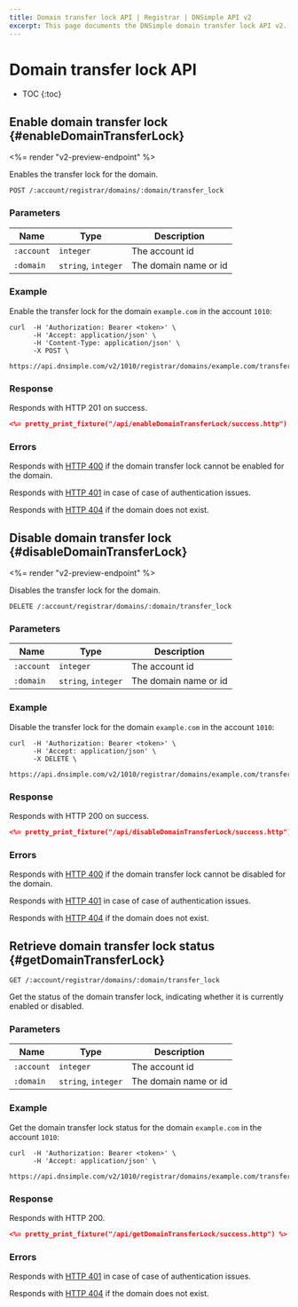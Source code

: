 ```yaml
---
title: Domain transfer lock API | Registrar | DNSimple API v2
excerpt: This page documents the DNSimple domain transfer lock API v2.
---
```


# Domain transfer lock API

* TOC
{:toc}

## Enable domain transfer lock {#enableDomainTransferLock}

<%= render "v2-preview-endpoint" %>

Enables the transfer lock for the domain.

~~~
POST /:account/registrar/domains/:domain/transfer_lock
~~~

### Parameters

| Name       | Type                | Description           |
| ---------- | ------------------- | --------------------- |
| `:account` | `integer`           | The account id        |
| `:domain`  | `string`, `integer` | The domain name or id |

### Example

Enable the transfer lock for the domain `example.com` in the account `1010`:

    curl  -H 'Authorization: Bearer <token>' \
          -H 'Accept: application/json' \
          -H 'Content-Type: application/json' \
          -X POST \
          https://api.dnsimple.com/v2/1010/registrar/domains/example.com/transfer_lock

### Response

Responds with HTTP 201 on success.

~~~json
<%= pretty_print_fixture("/api/enableDomainTransferLock/success.http") %>
~~~

### Errors

Responds with [HTTP 400](/v2#bad-request) if the domain transfer lock cannot be enabled for the domain.

Responds with [HTTP 401](/v2#unauthorized) in case of case of authentication issues.

Responds with [HTTP 404](/v2#not-found) if the domain does not exist.


## Disable domain transfer lock {#disableDomainTransferLock}

<%= render "v2-preview-endpoint" %>

Disables the transfer lock for the domain.

~~~
DELETE /:account/registrar/domains/:domain/transfer_lock
~~~

### Parameters

| Name       | Type                | Description           |
| ---------- | ------------------- | --------------------- |
| `:account` | `integer`           | The account id        |
| `:domain`  | `string`, `integer` | The domain name or id |

### Example

Disable the transfer lock for the domain `example.com` in the account `1010`:

    curl  -H 'Authorization: Bearer <token>' \
          -H 'Accept: application/json' \
          -X DELETE \
          https://api.dnsimple.com/v2/1010/registrar/domains/example.com/transfer_lock

### Response

Responds with HTTP 200 on success.

~~~json
<%= pretty_print_fixture("/api/disableDomainTransferLock/success.http") %>
~~~

### Errors

Responds with [HTTP 400](/v2#bad-request) if the domain transfer lock cannot be disabled for the domain.

Responds with [HTTP 401](/v2#unauthorized) in case of case of authentication issues.

Responds with [HTTP 404](/v2#not-found) if the domain does not exist.


## Retrieve domain transfer lock status {#getDomainTransferLock}

~~~
GET /:account/registrar/domains/:domain/transfer_lock
~~~

Get the status of the domain transfer lock, indicating whether it is currently enabled or disabled.

### Parameters

| Name       | Type                | Description           |
| ---------- | ------------------- | --------------------- |
| `:account` | `integer`           | The account id        |
| `:domain`  | `string`, `integer` | The domain name or id |

### Example

Get the domain transfer lock status for the domain `example.com` in the account `1010`:

    curl  -H 'Authorization: Bearer <token>' \
          -H 'Accept: application/json' \
          https://api.dnsimple.com/v2/1010/registrar/domains/example.com/transfer_lock

### Response

Responds with HTTP 200.

~~~json
<%= pretty_print_fixture("/api/getDomainTransferLock/success.http") %>
~~~

### Errors

Responds with [HTTP 401](/v2#unauthorized) in case of case of authentication issues.

Responds with [HTTP 404](/v2#not-found) if the domain does not exist.
